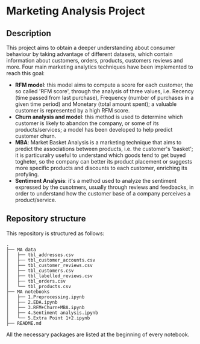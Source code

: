 # Marketing Analysis Project

## Description

This project aims to obtain a deeper understanding about consumer behaviour by taking advantage of different datasets, which contain information about customers, orders, products,
 customers reviews and more.
Four main marketing analytics techniques have been implemented to reach this goal:
* **RFM model**: this model aims to compute a score for each customer, the so called 'RFM score', through the analysis of three values, i.e. Recency (time passed from last purchase),
   Frequency (number of purchases in a given time period) and Monetary (total amount spent); a valuable customer is represented by a high RFM score.
* **Churn analysis and model**: this method is used to determine which customer is likely to abandon the company, or some of its products/services; a model has been developed to
  help predict customer churn.
* **MBA**: Market Basket Analysis is a marketing technique that aims to predict the associations between products, i.e. the customer's 'basket'; it is particuralry useful to understand
  which goods tend to get buyed togheter, so the company can better its product placement or suggests more specific products and discounts to each customer, enriching its profyling.
* **Sentiment Analysis**: it's a method used to analyze the sentiment expressed by the cusotmers, usually through reviews and feedbacks, in order to understand how the customer base
 of a company perceives a product/service.

## Repository structure

This repository is structured as follows:

```
.
├── MA data                        
│   ├── tbl_addresses.csv           
│   ├── tbl_customer_accounts.csv   
│   ├── tbl_customer_reviews.csv    
│   ├── tbl_customers.csv           
│   ├── tbl_labelled_reviews.csv     
│   ├── tbl_orders.csv              
│   └── tbl_products.csv            
├── MA notebooks                   
│   ├── 1.Preprocessing.ipynb       
│   ├── 2.EDA.ipynb                 
│   ├── 3.RFM+Churn+MBA.ipynb       
│   ├── 4.Sentiment analysis.ipynb  
│   └── 5.Extra Point 1+2.ipynb     
├── README.md              
```

All the necessary packages are listed at the beginning of every notebook. 


